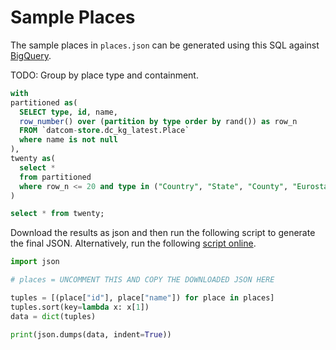 # Sample Places

The sample places in `places.json` can be generated using this SQL against [BigQuery](https://pantheon.corp.google.com/bigquery?project=datcom-store).

TODO: Group by place type and containment.

```sql
with 
partitioned as(
  SELECT type, id, name,
  row_number() over (partition by type order by rand()) as row_n
  FROM `datcom-store.dc_kg_latest.Place`
  where name is not null
),
twenty as(
  select *
  from partitioned
  where row_n <= 20 and type in ("Country", "State", "County", "EurostatNUTS1", "City")
)

select * from twenty;
```

Download the results as json and then run the following script to generate the final JSON. Alternatively, run the following [script online](https://trinket.io/python3/51df6be06f).

```python
import json

# places = UNCOMMENT THIS AND COPY THE DOWNLOADED JSON HERE

tuples = [(place["id"], place["name"]) for place in places]
tuples.sort(key=lambda x: x[1])
data = dict(tuples)

print(json.dumps(data, indent=True))
```